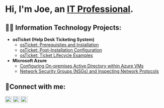 <h1>Hi, I'm Joe, an <a href="https://www.linkedin.com/in/joe-marcellino-25625192">IT Professional</a>.</h1>

<h2>👨‍💻 Information Technology Projects:</h2>

- <b>osTicket (Help Desk Ticketing System)</b>
  - [osTicket: Prerequisites and Installation](https://github.com/joemarcellino/osticket-prereqs)
  - [osTicket: Post-Installation Configuration](https://github.com/joemarcellino/post-install-config)
  - [osTicket: Ticket Lifecycle Examples](https://github.com/joemarcellino/ticket-lifecycle)
- <b>Microsoft Azure</b>
  - [Configuring On-premises Active Directory within Azure VMs](https://github.com/joemarcellino/configure-ad)
  - [Network Security Groups (NSGs) and Inspecting Network Protocols](https://github.com/joemarcellino/azure-network-protocols)

<h2>🤳Connect with me:</h2>

[<img align="left" alt="Josh | Twitter" width="22px" src="https://cdn.jsdelivr.net/npm/simple-icons@v3/icons/twitter.svg" />][twitter]
[<img align="left" alt="Josh | LinkedIn" width="22px" src="https://cdn.jsdelivr.net/npm/simple-icons@v3/icons/linkedin.svg" />][linkedin]
[<img align="left" alt="Josh | Instagram" width="22px" src="https://cdn.jsdelivr.net/npm/simple-icons@v3/icons/instagram.svg" />][instagram]

[twitter]: https://twitter.com/joemarcellino
[instagram]: https://www.instagram.com/joemarcellino
[linkedin]: https://linkedin.com/in/joemarcellino
